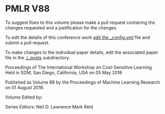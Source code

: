 # PMLR V88

To suggest fixes to this volume please make a pull request containng the changes requested and a justificaiton for the changes.

To edit the details of this conference work [edit the _config.yml](./_config.yml) file and submit a pull request.

To make changes to the individual paper details, edit the associated paper file in the [./_posts](./_posts) subdirectory.

Proceedings of The International Workshop on Cost-Sensitive Learning
  Held in SDM, San Diego, California, USA on 05 May 2018

Published as Volume 88 by the Proceedings of Machine Learning Research on 01 August 2018.

Volume Edited by:

Series Editors:
  Neil D. Lawrence
  Mark Reid
